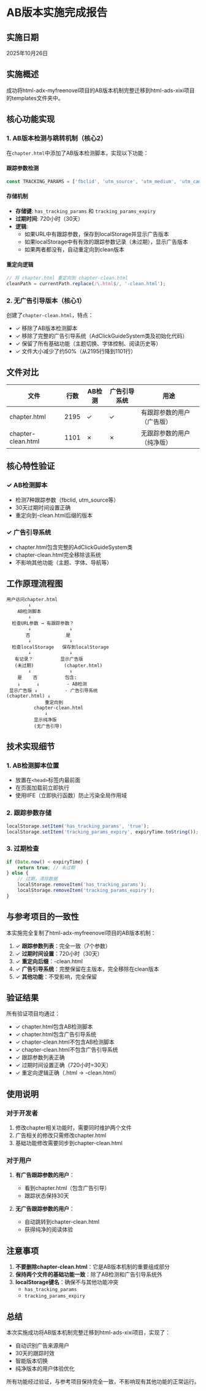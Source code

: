 # AB版本实施完成报告

## 实施日期
2025年10月26日

## 实施概述
成功将html-adx-myfreenovel项目的AB版本机制完整迁移到html-ads-xixi项目的templates文件夹中。

## 核心功能实现

### 1. AB版本检测与跳转机制（核心2）
在`chapter.html`中添加了AB版本检测脚本，实现以下功能：

#### 跟踪参数检测
```javascript
const TRACKING_PARAMS = ['fbclid', 'utm_source', 'utm_medium', 'utm_campaign', 'utm_content', 'utm_term', 'utm_id'];
```

#### 存储机制
- **存储键**: `has_tracking_params` 和 `tracking_params_expiry`
- **过期时间**: 720小时（30天）
- **逻辑**: 
  - 如果URL中有跟踪参数，保存到localStorage并显示广告版本
  - 如果localStorage中有有效的跟踪参数记录（未过期），显示广告版本
  - 如果两者都没有，自动重定向到clean版本

#### 重定向逻辑
```javascript
// 将 chapter.html 重定向到 chapter-clean.html
cleanPath = currentPath.replace(/\.html$/, '-clean.html');
```

### 2. 无广告引导版本（核心1）
创建了`chapter-clean.html`，特点：

- ✓ 移除了AB版本检测脚本
- ✓ 移除了完整的广告引导系统（AdClickGuideSystem类及初始化代码）
- ✓ 保留了所有基础功能（主题切换、字体控制、阅读历史等）
- ✓ 文件大小减少了约50%（从2195行降到1101行）

## 文件对比

| 文件 | 行数 | AB检测 | 广告引导系统 | 用途 |
|------|------|--------|-------------|------|
| chapter.html | 2195 | ✓ | ✓ | 有跟踪参数的用户（广告版） |
| chapter-clean.html | 1101 | ✗ | ✗ | 无跟踪参数的用户（纯净版） |

## 核心特性验证

### ✓ AB检测脚本
- 检测7种跟踪参数（fbclid, utm_source等）
- 30天过期时间设置正确
- 重定向到-clean.html后缀的版本

### ✓ 广告引导系统
- chapter.html包含完整的AdClickGuideSystem类
- chapter-clean.html完全移除该系统
- 不影响其他功能（主题、字体、导航等）

## 工作原理流程图

```
用户访问chapter.html
        ↓
    AB检测脚本
        ↓
  检查URL参数 → 有跟踪参数？
        ↓              ↓
       否             是
        ↓              ↓
  检查localStorage   保存到localStorage
        ↓              ↓
   有记录？          显示广告版
   (未过期)           (chapter.html)
        ↓              ↓
    是    否          包含:
    ↓      ↓          - AB检测
 显示广告版 ↓          - 广告引导系统
(chapter.html) ↓
              重定向到
          chapter-clean.html
              ↓
          显示纯净版
          (无广告引导)
```

## 技术实现细节

### 1. AB检测脚本位置
- 放置在`<head>`标签内最前面
- 在页面加载前立即执行
- 使用IIFE（立即执行函数）防止污染全局作用域

### 2. 跟踪参数存储
```javascript
localStorage.setItem('has_tracking_params', 'true');
localStorage.setItem('tracking_params_expiry', expiryTime.toString());
```

### 3. 过期检查
```javascript
if (Date.now() < expiryTime) {
    return true; // 未过期
} else {
    // 过期，清除数据
    localStorage.removeItem('has_tracking_params');
    localStorage.removeItem('tracking_params_expiry');
}
```

## 与参考项目的一致性

本实施完全复制了html-adx-myfreenovel项目的AB版本机制：

1. ✓ **跟踪参数列表**：完全一致（7个参数）
2. ✓ **过期时间设置**：720小时（30天）
3. ✓ **重定向后缀**：-clean.html
4. ✓ **广告引导系统**：完整保留在主版本，完全移除在clean版本
5. ✓ **其他功能**：不受影响，完全保留

## 验证结果

所有验证项目均通过：
- ✓ chapter.html包含AB检测脚本
- ✓ chapter.html包含广告引导系统
- ✓ chapter-clean.html不包含AB检测脚本
- ✓ chapter-clean.html不包含广告引导系统
- ✓ 跟踪参数列表正确
- ✓ 过期时间设置正确（720小时=30天）
- ✓ 重定向逻辑正确（.html → -clean.html）

## 使用说明

### 对于开发者
1. 修改chapter相关功能时，需要同时维护两个文件
2. 广告相关的修改只需修改chapter.html
3. 基础功能修改需要同步到chapter-clean.html

### 对于用户
1. **有广告跟踪参数的用户**：
   - 看到chapter.html（包含广告引导）
   - 跟踪状态保持30天
   
2. **无广告跟踪参数的用户**：
   - 自动跳转到chapter-clean.html
   - 获得纯净的阅读体验

## 注意事项

1. **不要删除chapter-clean.html**：它是AB版本机制的重要组成部分
2. **保持两个文件的基础功能一致**：除了AB检测和广告引导系统外
3. **localStorage键名**：确保不与其他功能冲突
   - `has_tracking_params`
   - `tracking_params_expiry`

## 总结

本次实施成功将AB版本机制完整迁移到html-ads-xixi项目，实现了：
- 自动识别广告来源用户
- 30天的跟踪时效
- 智能版本切换
- 纯净版本的用户体验优化

所有功能经过验证，与参考项目保持完全一致，不影响现有其他功能的正常运行。
